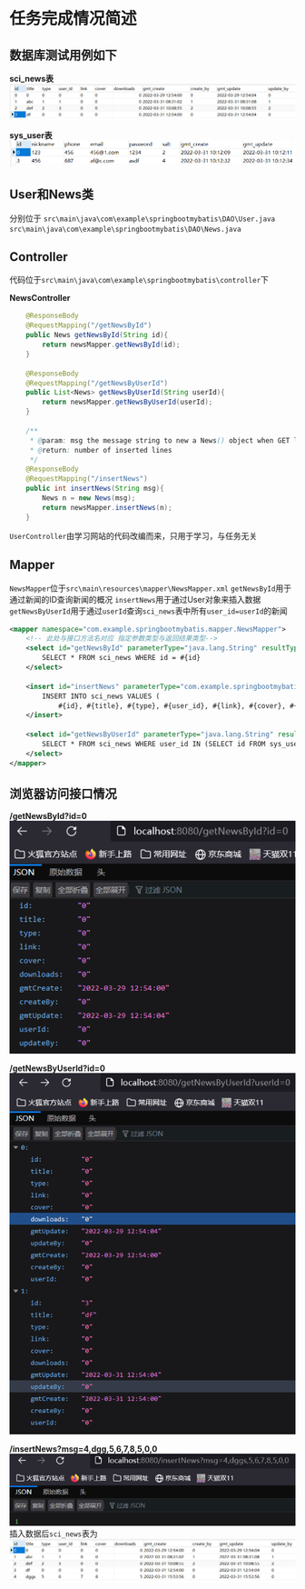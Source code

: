 # 任务完成情况简述

## 数据库测试用例如下

**sci_news表**
![数据库测试用例sci_news](./assets/数据库测试用例sci_news.png)

**sys_user表**
![数据库测试用例sys_user](./assets/数据库测试用例sys_user.png)

## User和News类
分别位于
`src\main\java\com\example\springbootmybatis\DAO\User.java`
`src\main\java\com\example\springbootmybatis\DAO\News.java`


## Controller

代码位于`src\main\java\com\example\springbootmybatis\controller`下

**NewsController**

```java
    @ResponseBody
    @RequestMapping("/getNewsById")
    public News getNewsById(String id){
        return newsMapper.getNewsById(id);
    }

    @ResponseBody
    @RequestMapping("/getNewsByUserId")
    public List<News> getNewsByUserId(String userId){
        return newsMapper.getNewsByUserId(userId);
    }

    /**
     * @param: msg the message string to new a News() object when GET like insertNews?msg="2,def,2,3,0,0,0,2,2"
     * @return: number of inserted lines
     */
    @ResponseBody
    @RequestMapping("/insertNews")
    public int insertNews(String msg){
        News n = new News(msg);
        return newsMapper.insertNews(n);
    }
```

`UserController`由学习网站的代码改编而来，只用于学习，与任务无关

## Mapper

`NewsMapper`位于`src\main\resources\mapper\NewsMapper.xml`
`getNewsById`用于通过新闻的ID查询新闻的概况
`insertNews`用于通过User对象来插入数据
`getNewsByUserId`用于通过`userId`查询`sci_news`表中所有`user_id=userId`的新闻

```xml
<mapper namespace="com.example.springbootmybatis.mapper.NewsMapper">
    <!-- 此处与接口方法名对应 指定参数类型与返回结果类型-->
    <select id="getNewsById" parameterType="java.lang.String" resultType="com.example.springbootmybatis.DAO.News">
        SELECT * FROM sci_news WHERE id = #{id}
    </select>

    <insert id="insertNews" parameterType="com.example.springbootmybatis.DAO.News">
        INSERT INTO sci_news VALUES (
            #{id}, #{title}, #{type}, #{user_id}, #{link}, #{cover}, #{downloads}, #{gmt_create}, #{create_by}, #{gmt_update}, #{update_by});
    </insert>

    <select id="getNewsByUserId" parameterType="java.lang.String" resultType="com.example.springbootmybatis.DAO.News">
        SELECT * FROM sci_news WHERE user_id IN (SELECT id FROM sys_user WHERE id = #{userId});
    </select>
</mapper>
```

## 浏览器访问接口情况

**/getNewsById?id=0**
![结果1](./assets/结果1.png)

**/getNewsByUserId?id=0**
![结果2](./assets/结果2.png)

**/insertNews?msg=4,dgg,5,6,7,8,5,0,0**
![结果3-1](./assets/结果3-1.png)
插入数据后`sci_news`表为
![结果3-2](./assets/结果3-2.png)